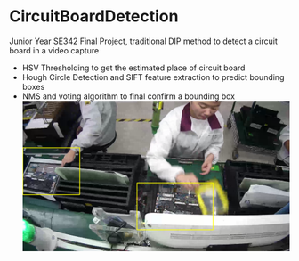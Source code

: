 # CircuitBoardDetection
Junior Year SE342 Final Project, traditional DIP method to detect a circuit board in a video capture
- HSV Thresholding to get the estimated place of circuit board
- Hough Circle Detection and SIFT feature extraction to predict bounding boxes
- NMS and voting algorithm to final confirm a bounding box
![1](./code/build/result/blue/blue12.png)
